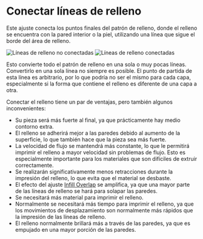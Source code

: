 Conectar líneas de relleno
====
Este ajuste conecta los puntos finales del patrón de relleno, donde el relleno se encuentra con la pared interior o la piel, utilizando una línea que sigue el borde del área de relleno.

<!--screenshot {
"image_path": "infill_pattern_grid.png",
"models": [{"script": "hexagonal_prism.scad"}],
"camera_position": [0, 0, 180],
"settings": {
    "top_layers": 0,
    "infill_pattern": "grid"
},
"colours": 64
}-->
<!--screenshot {
"image_path": "zig_zaggify_infill_enabled.png",
"models": [{"script": "hexagonal_prism.scad"}],
"camera_position": [0, 0, 180],
"settings": {
    "top_layers": 0,
    "infill_pattern": "grid",
    "zig_zaggify_infill": true
},
"colours": 64
}-->
![Líneas de relleno no conectadas](../images/infill_pattern_grid.png)
![Líneas de relleno conectadas](../images/zig_zaggify_infill_enabled.png)

Esto convierte todo el patrón de relleno en una sola o muy pocas líneas. Convertirlo en una sola línea no siempre es posible. El punto de partida de esta línea es arbitrario, por lo que podría no ser el mismo para cada capa, especialmente si la forma que contiene el relleno es diferente de una capa a otra.

Conectar el relleno tiene un par de ventajas, pero también algunos inconvenientes:
* Su pieza será más fuerte al final, ya que prácticamente hay medio contorno extra.
* El relleno se adherirá mejor a las paredes debido al aumento de la superficie, lo que también hace que la pieza sea más fuerte.
* La velocidad de flujo se mantendrá más constante, lo que le permitirá imprimir el relleno a mayor velocidad sin problemas de flujo. Esto es especialmente importante para los materiales que son difíciles de extruir correctamente.
* Se realizarán significativamente menos retracciones durante la impresión del relleno, lo que evita que el material se desbaste.
* El efecto del ajuste [Infill Overlap](infill_overlap.md) se amplifica, ya que una mayor parte de las líneas de relleno se hará para solapar las paredes.
* Se necesitará más material para imprimir el relleno.
* Normalmente se necesitará más tiempo para imprimir el relleno, ya que los movimientos de desplazamiento son normalmente más rápidos que la impresión de las líneas de relleno.
* El relleno normalmente brillará más a través de las paredes, ya que es empujado en una mayor porción de las paredes.